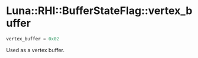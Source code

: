 # Luna::RHI::BufferStateFlag::vertex_buffer

```c++
vertex_buffer = 0x02
```

Used as a vertex buffer. 


